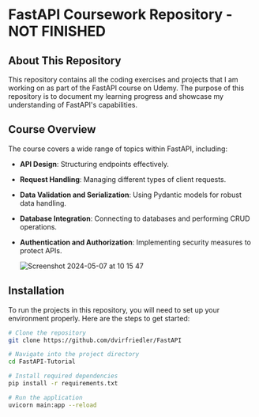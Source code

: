 # FastAPI Coursework Repository - NOT FINISHED

## About This Repository

This repository contains all the coding exercises and projects that I am working on as part of the FastAPI course on Udemy. The purpose of this repository is to document my learning progress and showcase my understanding of FastAPI's capabilities.

## Course Overview

The course covers a wide range of topics within FastAPI, including:

- **API Design**: Structuring endpoints effectively.
- **Request Handling**: Managing different types of client requests.
- **Data Validation and Serialization**: Using Pydantic models for robust data handling.
- **Database Integration**: Connecting to databases and performing CRUD operations.
- **Authentication and Authorization**: Implementing security measures to protect APIs.

  ![Screenshot 2024-05-07 at 10 15 47](https://github.com/dvirfriedler/FastAPI/assets/101118398/55d911a6-2601-4829-98e9-3e90a548947f)


## Installation

To run the projects in this repository, you will need to set up your environment properly. Here are the steps to get started:

```bash
# Clone the repository
git clone https://github.com/dvirfriedler/FastAPI

# Navigate into the project directory
cd FastAPI-Tutorial

# Install required dependencies
pip install -r requirements.txt

# Run the application
uvicorn main:app --reload


